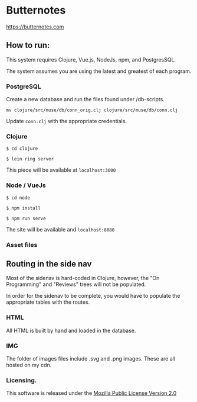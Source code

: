# Butternotes

https://butternotes.com

## How to run:

This system requires Clojure, Vue.js, NodeJs, npm, and PostgresSQL.

The system assumes you are using the latest and greatest of each program.

### PostgreSQL

Create a new database and run the files found under /db-scripts.

`mv clojure/src/muse/db/conn_orig.clj clojure/src/muse/db/conn.clj`

Update `conn.clj` with the appropriate credentials.

### Clojure

`$ cd clojure`

`$ lein ring server`

This piece will be available at `localhost:3000`

### Node / VueJs

`$ cd node`

`$ npm install`

`$ npm run serve`

The site will be available and `localhost:8080`

### Asset files

## Routing in the side nav

Most of the sidenav is hard-coded in Clojure, however, the "On Programming" and "Reviews" trees will not be populated.

In order for the sidenav to be complete, you would have to populate the appropriate tables with the routes.

### HTML

All HTML is built by hand and loaded in the database.

### IMG

The folder of images files include .svg and .png images. These are all hosted on my cdn.

### Licensing.

This software is released under the [Mozilla Public License Version 2.0](https://www.mozilla.org/en-US/MPL/2.0/)

